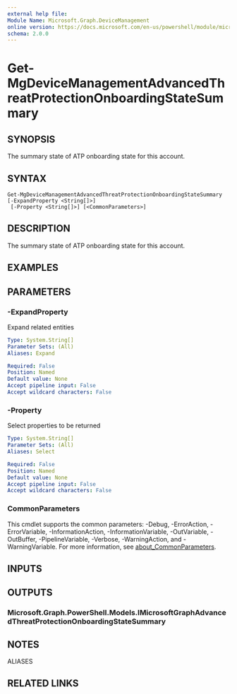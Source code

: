 ```yaml
---
external help file:
Module Name: Microsoft.Graph.DeviceManagement
online version: https://docs.microsoft.com/en-us/powershell/module/microsoft.graph.devicemanagement/get-mgdevicemanagementadvancedthreatprotectiononboardingstatesummary
schema: 2.0.0
---
```


# Get-MgDeviceManagementAdvancedThreatProtectionOnboardingStateSummary

## SYNOPSIS
The summary state of ATP onboarding state for this account.

## SYNTAX

```
Get-MgDeviceManagementAdvancedThreatProtectionOnboardingStateSummary [-ExpandProperty <String[]>]
 [-Property <String[]>] [<CommonParameters>]
```

## DESCRIPTION
The summary state of ATP onboarding state for this account.

## EXAMPLES

## PARAMETERS

### -ExpandProperty
Expand related entities

```yaml
Type: System.String[]
Parameter Sets: (All)
Aliases: Expand

Required: False
Position: Named
Default value: None
Accept pipeline input: False
Accept wildcard characters: False
```

### -Property
Select properties to be returned

```yaml
Type: System.String[]
Parameter Sets: (All)
Aliases: Select

Required: False
Position: Named
Default value: None
Accept pipeline input: False
Accept wildcard characters: False
```

### CommonParameters
This cmdlet supports the common parameters: -Debug, -ErrorAction, -ErrorVariable, -InformationAction, -InformationVariable, -OutVariable, -OutBuffer, -PipelineVariable, -Verbose, -WarningAction, and -WarningVariable. For more information, see [about_CommonParameters](http://go.microsoft.com/fwlink/?LinkID=113216).

## INPUTS

## OUTPUTS

### Microsoft.Graph.PowerShell.Models.IMicrosoftGraphAdvancedThreatProtectionOnboardingStateSummary

## NOTES

ALIASES

## RELATED LINKS


